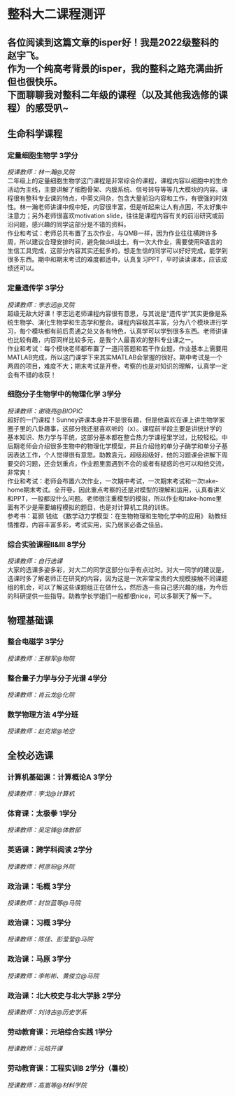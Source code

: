 # 整科大二课程测评<br>

各位阅读到这篇文章的isper好！我是2022级整科的赵宇飞。 <br>
作为一个纯高考背景的isper，我的整科之路充满曲折但也很快乐。 <br>
下面聊聊我对整科二年级的课程（以及其他我选修的课程）的感受叭~ <br>
------------
## 生命科学课程
### 定量细胞生物学 3学分
*授课教师：林一瀚@叉院*<br>
二年级上的定量细胞生物学这门课程是非常综合的课程，课程内容以细胞中的生命活动为主线，主要讲解了细胞骨架、内膜系统、信号转导等等几大模块的内容。课程很有整科专业课的特点，中英文间杂，包含大量前沿内容和工作，有很强的时效性。林一瀚老师讲课中规中矩，内容很丰富，但是听起来让人有点困，不太好集中注意力；另外老师很喜欢motivation slide，往往是课程内容有关的前沿研究或前沿问题，感兴趣的同学这部分是不错的资料。<br>
作业和考试：老师总共布置了五次作业，与QMB一样，因为作业往往横跨许多周，所以建议合理安排时间，避免做ddl战士。有一次大作业，需要使用R语言的生信工具完成，这部分内容其实还挺多的，想走生信的同学可以好好完成，能学到很多东西。期中和期末考试的难度都适中，认真复习PPT，平时读读课本，应该成绩还可以。

### 定量遗传学 3学分
*授课教师：李志远@叉院*<br>
超级无敌大好课！李志远老师课程内容很有意思，与其说是“遗传学”其实更像是系统生物学、演化生物学和生态学和整合。课程内容极其丰富，分为八个模块进行学习，每个模块都有前后贯通之处又各有特色，认真学可以学到很多东西。老师讲课也比较有趣，内容同样比较多元，是我个人最喜欢的整科专业课之一。<br>
作业和考试：每个模块老师都布置了一道问答题和若干作业题，作业基本上需要用MATLAB完成，所以这门课学下来其实MATLAB会掌握的很好。期中考试是一个两周的项目，难度不大；期末考试是开卷，考察的也是对知识的理解，认真学一定会有不错的收获！

### 细胞分子生物学中的物理化学 3学分
*授课教师：谢晓亮@BIOPIC*<br>
超好的一门课程！Sunney讲课本身并不是很有趣，但是他喜欢在课上讲生物学家圈子里的八卦趣事，这部分我还挺喜欢听的（x）。课程前半段主要是讲统计学的基本知识、热力学与平统，这部分基本都在整合热力学课程里学过，比较轻松。中后期老师会介绍很多生物中的物理化学模型，并且介绍他的单分子酶学和单分子基因表达工作，个人觉得很有意思。助教袁元，超级超级好，他的习题课会讲解下周要交的习题，还会划重点，作业题里面遇到不会的或者有疑惑的也可以和他交流，非常爽！<br>
作业和考试：老师会布置六次作业，一次期中考试，一次期末考试和一次take-home期末考试。全开卷，因此重点考察的还是对模型的理解和运用，认真看讲义和PPT，一般都没什么问题。老师很注重模型的模拟，所以作业和take-home里面有不少是需要编程模拟的题目，也是对计算机工具的训练。<br>
参考书：葛颢 钱纮 《数学动力学模型：在生物物理和生物化学中的应用》 助教倾情推荐，内容丰富多彩，考试实用，实乃居家必备之佳品。

### 综合实验课程II&III 8学分
*授课教师：自行选课*<br>
大家的选课多姿多彩，对大二的同学这部分似乎有点过时。对大一同学的建议是，选课时多了解老师正在研究的内容，因为这是一次非常宝贵的大规模接触不同课题组的机会，可以了解这些课题组正在做什么，然后选一些自己感兴趣的组，为今后的科研提供一些指导。助教学长学姐们一般都很nice，可以多聊天了解一下。

## 物理基础课
### 整合电磁学 3学分
*授课教师：王稼军@物院*<br>


### 整合量子力学与分子光谱 4学分
*授课教师：肖云龙@化院*<br>




### 数学物理方法 4学分班
*授课教师：赵克常@地空*<br>



## 全校必选课
### 计算机基础课：计算概论A 3学分
*授课教师：李戈@计算机*<br>



### 体育课：太极拳 1学分
*授课教师：吴定锋@体教部*<br>

### 英语课：跨学科阅读 2学分
*授课教师：柯彦玢@外院*<br>


### 政治课：毛概 3学分
*授课教师：封世蓝等@马院*<br>


### 政治课：习概 3学分
*授课教师：陈佳、彭莹莹@马院*<br>


### 政治课：马原 3学分
*授课教师：李彬彬、黄俊立@马院*<br>


### 政治课：北大校史与北大学脉 2学分
*授课教师：刘诗古@历史学系*<br>


### 劳动教育课：元培综合实践 1学分
*授课教师：元培开课*<br>


### 劳动教育课：工程实训B 2学分（暑校）
*授课教师：高嵩等@材料学院*<br>







